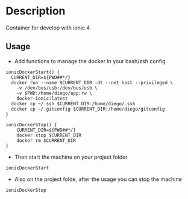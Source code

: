 # Description

Container for develop with ionic 4

## Usage

* Add functions to manage the docker in your bash/zsh config

```
ionicDockerStart() {
  CURRENT_DIR=${PWD##*/}
  docker run --name $CURRENT_DIR -dt --net host --privileged \
    -v /dev/bus/usb:/dev/bus/usb \
    -v $PWD:/home/diego/app:rw \
    docker-ionic:latest
  docker cp ~/.ssh $CURRENT_DIR:/home/diego/.ssh
  docker cp ~/.gitconfig $CURRENT_DIR:/home/diego/gitconfig
}

ionicDockerStop() {
    CURRENT_DIR=${PWD##*/}
    docker stop $CURRENT_DIR
    docker rm $CURRENT_DIR
}
```

* Then start the machine on your project folder

```
ionicDockerStart
```

* Also on the project folde, after the usage you can stop the machine

```
ionicDockerStop
```
